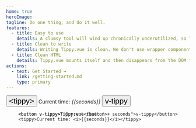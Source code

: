 ```yaml
---
home: true
heroImage:
tagline: Do one thing, and do it well.
features:
  - title: Easy to use
    details: A clumsy tool will wind up chronically underutilized, so Tippy.vue has been designed with a focus on ergonomics.
  - title: Clean to write
    details: Writing Tippy.vue is clean. We don't use wrapper components, everything is in the default slot, and common options are exposed as props.
  - title: Clean HTML
    details: Tippy.vue mounts itself and then disappears from the DOM tree, leaving your layout untouched. 
actions:
  - text: Get Started →
    link: /getting-started.md
    type: primary
---
```



<demo v-slot="{seconds}">
  <button class="big-button" v-tippy>&lt;tippy&gt;</button>
  <tippy @show="source = 'component'">Current time: <i>{{seconds}}</i></tippy>
  <button class="big-button" v-tippy="{content: 'Current time: ' + seconds, onShow: () => source = 'directive'}">v-tippy</button>
</demo>

[comment]: <> (<div :style="{visibility: source === 'component' ? 'visible' : 'hidden'}">)

<div class="hero-source">
<div :class="{'source-hidden': source !== 'component'}">

```vue
<button v-tippy>Tippy.vue</button>
<tippy>Current time: <i>{{seconds}}</i></tippy>
```

</div>
<div class="directive-source" :class="{'source-hidden': source !== 'directive'}" :style="{opacity: source === 'directive' ? '1.0' : '0.0'}">

```vue
<button v-tippy="'Current time: ' + seconds">v-tippy</button>

```

</div>
</div>

<script setup>
import {ref} from 'vue';

let source = ref("component")
</script>

<style scoped>
.big-button {
  font-size: 1.5em;
}

.hero-source {
  display: grid;
  justify-content: center;
  margin: .85rem 0;
}
.hero-source > * {
  grid-area: 1 / 1;

  transition: opacity 0.15s;
}
.hero-source pre {
  margin: 0;
}
.directive-source {
  z-index: 1;
}
.source-hidden {
  visibility: hidden;
  transition: opacity 0.15s, visibility 0.15s;
}
</style>